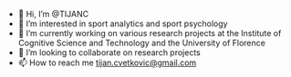 - 👋 Hi, I’m @TIJANC
- 👀 I’m interested in sport analytics and sport psychology
- 🌱 I’m currently working on various research projects at the Institute of Cognitive Science and Technology and the University of Florence
- 💞️ I’m looking to collaborate on research projects
- 📫 How to reach me tijan.cvetkovic@gmail.com

<!---
TIJANC/TIJANC is a ✨ special ✨ repository because its `README.md` (this file) appears on your GitHub profile.
You can click the Preview link to take a look at your changes.
--->

